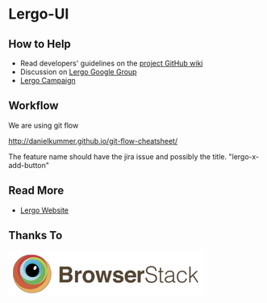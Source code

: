 Lergo-UI
===================



## How to Help
 * Read developers' guidelines on the [project GitHub wiki](https://github.com/lergo/lergo-ui/wiki)
 * Discussion on [Lergo Google Group](https://groups.google.com/forum/#!forum/lergo-dev)
 * [Lergo Campaign](http://www.indiegogo.com/projects/lergo-free-kids-education)


## Workflow

We are using git flow 

http://danielkummer.github.io/git-flow-cheatsheet/

The feature name should have the jira issue  and possibly the title.
"lergo-x-add-button"

## Read More

 * [Lergo Website](lergo.org)


## Thanks To

[![Browser Stack](/app/images/thanks_to/browserstack.png?raw=true "BrowserStack")](http://www.browserstack.com/)

